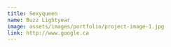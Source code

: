 ```yaml
---
title: Sexyqueen
name: Buzz Lightyear
image: assets/images/portfolio/project-image-1.jpg
link: http://www.google.ca
---
```


